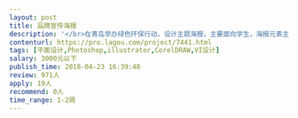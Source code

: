 ```yaml
---                
layout: post       
title: 品牌宣传海报           
description: '</br>在青岛举办绿色环保行动，设计主题海报，主要面向学生，海报元素主要采用蓝天碧海，帆船，倾向于蓝色，画面生动活泼，充满朝气。最好能手绘，让人感觉轻松自然</br>文案由我们提供</br>'     
contenturl: https://pro.lagou.com/project/7441.html      
tags: [平面设计,Photoshop,illustrator,CorelDRAW,VI设计]            
salary: 3000元以下          
publish_time: 2018-04-23 16:39:48         
review: 971人                   
apply: 19人                   
recommend: 0人                   
time_range: 1-2周              
---                 
```


